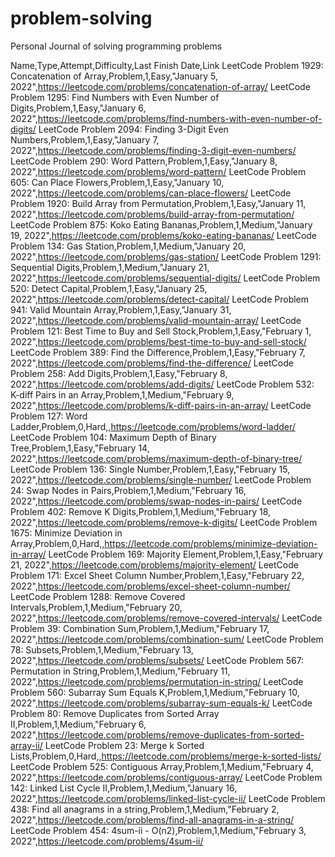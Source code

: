 # problem-solving
Personal Journal of solving programming problems

Name,Type,Attempt,Difficulty,Last Finish Date,Link
LeetCode Problem 1929: Concatenation of Array,Problem,1,Easy,"January 5, 2022",https://leetcode.com/problems/concatenation-of-array/
LeetCode Problem 1295: Find Numbers with Even Number of Digits,Problem,1,Easy,"January 6, 2022",https://leetcode.com/problems/find-numbers-with-even-number-of-digits/
LeetCode Problem 2094: Finding 3-Digit Even Numbers,Problem,1,Easy,"January 7, 2022",https://leetcode.com/problems/finding-3-digit-even-numbers/
LeetCode Problem 290: Word Pattern,Problem,1,Easy,"January 8, 2022",https://leetcode.com/problems/word-pattern/
LeetCode Problem 605: Can Place Flowers,Problem,1,Easy,"January 10, 2022",https://leetcode.com/problems/can-place-flowers/
LeetCode Problem 1920: Build Array from Permutation,Problem,1,Easy,"January 11, 2022",https://leetcode.com/problems/build-array-from-permutation/
LeetCode Problem 875: Koko Eating Bananas,Problem,1,Medium,"January 19, 2022",https://leetcode.com/problems/koko-eating-bananas/
LeetCode Problem 134: Gas Station,Problem,1,Medium,"January 20, 2022",https://leetcode.com/problems/gas-station/
LeetCode Problem 1291: Sequential Digits,Problem,1,Medium,"January 21, 2022",https://leetcode.com/problems/sequential-digits/
LeetCode Problem 520: Detect Capital,Problem,1,Easy,"January 25, 2022",https://leetcode.com/problems/detect-capital/
LeetCode Problem 941: Valid Mountain Array,Problem,1,Easy,"January 31, 2022",https://leetcode.com/problems/valid-mountain-array/
LeetCode Problem 121: Best Time to Buy and Sell Stock,Problem,1,Easy,"February 1, 2022",https://leetcode.com/problems/best-time-to-buy-and-sell-stock/
LeetCode Problem 389: Find the Difference,Problem,1,Easy,"February 7, 2022",https://leetcode.com/problems/find-the-difference/
LeetCode Problem 258: Add Digits,Problem,1,Easy,"February 8, 2022",https://leetcode.com/problems/add-digits/
LeetCode Problem 532: K-diff Pairs in an Array,Problem,1,Medium,"February 9, 2022",https://leetcode.com/problems/k-diff-pairs-in-an-array/
LeetCode Problem 127: Word Ladder,Problem,0,Hard,,https://leetcode.com/problems/word-ladder/
LeetCode Problem 104: Maximum Depth of Binary Tree,Problem,1,Easy,"February 14, 2022",https://leetcode.com/problems/maximum-depth-of-binary-tree/
LeetCode Problem 136: Single Number,Problem,1,Easy,"February 15, 2022",https://leetcode.com/problems/single-number/
LeetCode Problem 24: Swap Nodes in Pairs,Problem,1,Medium,"February 16, 2022",https://leetcode.com/problems/swap-nodes-in-pairs/
LeetCode Problem 402: Remove K Digits,Problem,1,Medium,"February 18, 2022",https://leetcode.com/problems/remove-k-digits/
LeetCode Problem 1675: Minimize Deviation in Array,Problem,0,Hard,,https://leetcode.com/problems/minimize-deviation-in-array/
LeetCode Problem 169: Majority Element,Problem,1,Easy,"February 21, 2022",https://leetcode.com/problems/majority-element/
LeetCode Problem 171: Excel Sheet Column Number,Problem,1,Easy,"February 22, 2022",https://leetcode.com/problems/excel-sheet-column-number/
LeetCode Problem 1288: Remove Covered Intervals,Problem,1,Medium,"February 20, 2022",https://leetcode.com/problems/remove-covered-intervals/
LeetCode Problem 39: Combination Sum,Problem,1,Medium,"February 17, 2022",https://leetcode.com/problems/combination-sum/
LeetCode Problem 78: Subsets,Problem,1,Medium,"February 13, 2022",https://leetcode.com/problems/subsets/
LeetCode Problem 567: Permutation in String,Problem,1,Medium,"February 11, 2022",https://leetcode.com/problems/permutation-in-string/
LeetCode Problem 560: Subarray Sum Equals K,Problem,1,Medium,"February 10, 2022",https://leetcode.com/problems/subarray-sum-equals-k/
LeetCode Problem 80: Remove Duplicates from Sorted Array II,Problem,1,Medium,"February 6, 2022",https://leetcode.com/problems/remove-duplicates-from-sorted-array-ii/
LeetCode Problem 23: Merge k Sorted Lists,Problem,0,Hard,,https://leetcode.com/problems/merge-k-sorted-lists/
LeetCode Problem 525: Contiguous Array,Problem,1,Medium,"February 4, 2022",https://leetcode.com/problems/contiguous-array/
LeetCode Problem 142: Linked List Cycle II,Problem,1,Medium,"January 16, 2022",https://leetcode.com/problems/linked-list-cycle-ii/
LeetCode Problem 438: Find all anagrams in a string,Problem,1,Medium,"February 2, 2022",https://leetcode.com/problems/find-all-anagrams-in-a-string/
LeetCode Problem 454: 4sum-ii - O(n2),Problem,1,Medium,"February 3, 2022",https://leetcode.com/problems/4sum-ii/

